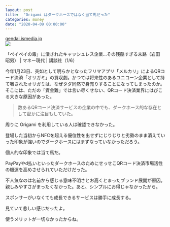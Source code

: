 ```yaml
---
layout: post
title:  "Origami はダークホースではなく当て馬だった"
categories: money
date: "2020-04-09 00:00:00"
---
```



<div class="card">
  <a href="https://gendai.ismedia.jp/articles/amp/70526"></a>
  <div class="card__header">
    <a href="https://gendai.ismedia.jp/articles/amp/70526">gendai.ismedia.jp</a>
  </div>
  <div class="card__image">
    <img src="https://gendai.ismedia.jp/mwimgs/f/f/-/img_ff37938fffb48ffbbe6b1cab563cb9a3123004.jpg">
  </div>
  <div class="card__title">
    <p>「ペイペイの毒」に潰されたキャッシュレス企業…その残酷すぎる末路（岩田 昭男） | マネー現代 | 講談社（1/6）</p>
  </div>
  <div class="card__description">
    <p>今年1月23日、突如として明らかとなったフリマアプリ「メルカリ」によるQRコード決済「オリガミ」の買収劇。かつては将来性のあるユニコーン企業として持て囃されたオリガミは、なぜタダ同然で身売りすることになってしまったのか。そこには、ただの「資金難」では言い尽くせない、QRコード決済業界にはびこる大きな原因があった。</p>
  </div>
</div>


> 数あるQRコード決済サービスの企業の中でも、ダークホース的な存在として密かに注目もしていた。

周りに Origami を利用している人は確認できなかった。

登場した当初からNFCを超える優位性を出せずにじりじりと劣勢のまま消えていった印象が強いのでダークホースにはまずなっていなかっただろう。

個人的な印象では当て馬だ。

PayPayやd払いといったダークホースのためにせっせこQRコード決済市場活性の機運を高めさせられていただけだった。

不人気なのは名前から感じる意味不明さとお高くとまったブランド展開が原因。
親しみやすさがまったくなかった。あと、シンプルにお得じゃなかったから。

スポンサーがいなくても成長できるサービスは勝手に成長する。

見ていて悲しい感じだったよ。

使うメリットが一切なかったからね。
